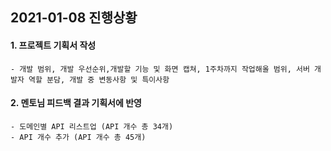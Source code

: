 ## 2021-01-08 진행상황
#### 1. 프로젝트 기획서 작성 
    - 개발 범위, 개발 우선순위,개발할 기능 및 화면 캡쳐, 1주차까지 작업해올 범위, 서버 개발자 역할 분담, 개발 중 변동사항 및 특이사항 
    
#### 2. 멘토님 피드백 결과 기획서에 반영    
    - 도메인별 API 리스트업 (API 개수 총 34개)
    - API 개수 추가 (API 개수 총 45개)
